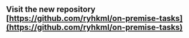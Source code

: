 ## Visit the new repository [https://github.com/ryhkml/on-premise-tasks](https://github.com/ryhkml/on-premise-tasks)
